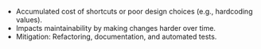 - Accumulated cost of shortcuts or poor design choices (e.g., hardcoding values).
- Impacts maintainability by making changes harder over time.
- Mitigation: Refactoring, documentation, and automated tests.